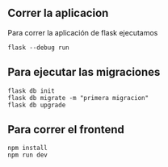 ## Correr la aplicacion

Para correr la aplicación de flask ejecutamos

```
flask --debug run
```

## Para ejecutar las migraciones

```
flask db init
flask db migrate -m "primera migracion"
flask db upgrade
```

## Para correr el frontend

```
npm install
npm run dev
```